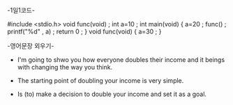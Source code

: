    -1일1코드-

#include <stdio.h>
void func(void) ;
int a=10 ;
int main(void)
 {
   a=20 ;
   func() ;
   printf("%d" , a) ;
 return 0 ;
 }
void func(void)
 {
   a=30 ;
 }


   -영어문장 외우기- <Tracy>

* I'm going to shwo you how everyone doubles their income and
   it beings with changing the way you think.

* The starting point of doubling your income is very simple.

* Is (to) make a decision to double your income and set it as a goal.